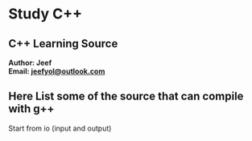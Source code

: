 # Study C++

## C++ Learning Source
**Author: Jeef**  
**Email: jeefyol@outlook.com**  

## Here List some of the source that can compile with g++
Start from io (input and output)
